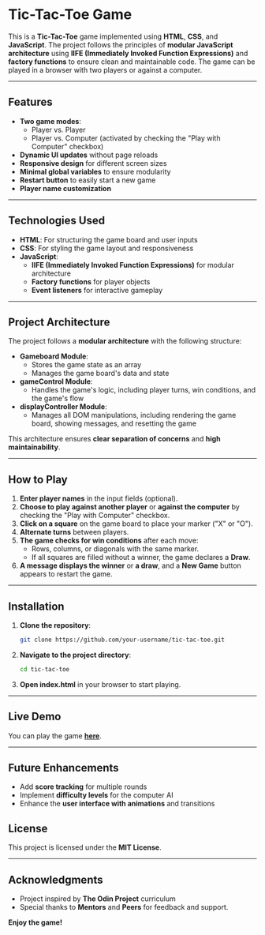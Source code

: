  
# Tic-Tac-Toe Game

This is a **Tic-Tac-Toe** game implemented using **HTML**, **CSS**, and **JavaScript**. The project follows the principles of **modular JavaScript architecture** using **IIFE (Immediately Invoked Function Expressions)** and **factory functions** to ensure clean and maintainable code. The game can be played in a browser with two players or against a computer.

---

## Features

- **Two game modes**:
  - Player vs. Player
  - Player vs. Computer (activated by checking the "Play with Computer" checkbox)
- **Dynamic UI updates** without page reloads
- **Responsive design** for different screen sizes
- **Minimal global variables** to ensure modularity
- **Restart button** to easily start a new game
- **Player name customization**

---

## Technologies Used

- **HTML**: For structuring the game board and user inputs
- **CSS**: For styling the game layout and responsiveness
- **JavaScript**:
  - **IIFE (Immediately Invoked Function Expressions)** for modular architecture
  - **Factory functions** for player objects
  - **Event listeners** for interactive gameplay

---

## Project Architecture

The project follows a **modular architecture** with the following structure:

- **Gameboard Module**:
  - Stores the game state as an array
  - Manages the game board's data and state
- **gameControl Module**:
  - Handles the game's logic, including player turns, win conditions, and the game's flow
- **displayController Module**:
  - Manages all DOM manipulations, including rendering the game board, showing messages, and resetting the game

This architecture ensures **clear separation of concerns** and **high maintainability**.

---

## How to Play

1. **Enter player names** in the input fields (optional).
2. **Choose to play against another player** or **against the computer** by checking the "Play with Computer" checkbox.
3. **Click on a square** on the game board to place your marker ("X" or "O").
4. **Alternate turns** between players.
5. **The game checks for win conditions** after each move:
   - Rows, columns, or diagonals with the same marker.
   - If all squares are filled without a winner, the game declares a **Draw**.
6. **A message displays the winner** or **a draw**, and a **New Game** button appears to restart the game.

---

## Installation

1. **Clone the repository**:
   ```bash
   git clone https://github.com/your-username/tic-tac-toe.git
   ```
2. **Navigate to the project directory**:
   ```bash
   cd tic-tac-toe
   ```
3. **Open index.html** in your browser to start playing.

---

## Live Demo

You can play the game **[here](https://TAURUS-ESSEN/.github.io/tic-tac-toe)**.

---

## Future Enhancements

- Add **score tracking** for multiple rounds
- Implement **difficulty levels** for the computer AI
- Enhance the **user interface with animations** and transitions

## License

This project is licensed under the **MIT License**.

---

## Acknowledgments

- Project inspired by **The Odin Project** curriculum
- Special thanks to **Mentors** and **Peers** for feedback and support.

**Enjoy the game!**
